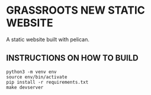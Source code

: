 # GRASSROOTS NEW STATIC WEBSITE

A static website built with pelican.

## INSTRUCTIONS ON HOW TO BUILD

```angular2html
python3 -m venv env
source env/bin/activate
pip install -r requirements.txt
make devserver
```


